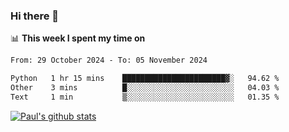 ### Hi there 👋

📊 **This week I spent my time on**
<!--START_SECTION:waka-->

```txt
From: 29 October 2024 - To: 05 November 2024

Python   1 hr 15 mins    ███████████████████████▓░   94.62 %
Other    3 mins          █░░░░░░░░░░░░░░░░░░░░░░░░   04.03 %
Text     1 min           ▒░░░░░░░░░░░░░░░░░░░░░░░░   01.35 %
```

<!--END_SECTION:waka-->


[![Paul's github stats](https://github-readme-stats.vercel.app/api?username=mickeyouyou&theme=dracula&show_icons=true)](https://github.com/anuraghazra/github-readme-stats)
